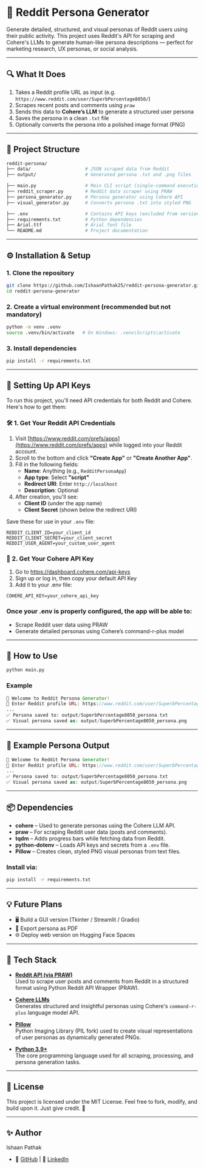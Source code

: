 # 🧠 Reddit Persona Generator

Generate detailed, structured, and visual personas of Reddit users using their public activity. This project uses Reddit's API for scraping and Cohere's LLMs to generate human-like persona descriptions — perfect for marketing research, UX personas, or social analysis.

---

## 🔍 What It Does

1. Takes a Reddit profile URL as input (e.g. `https://www.reddit.com/user/SuperbPercentage8050/`)
2. Scrapes recent posts and comments using `praw`
3. Sends this data to **Cohere’s LLM** to generate a structured user persona
4. Saves the persona in a clean `.txt` file
5. Optionally converts the persona into a polished image format (PNG)

---

## 📁 Project Structure

```graphql
reddit-persona/
├── data/                    # JSON scraped data from Reddit
├── output/                  # Generated persona .txt and .png files

├── main.py                  # Main CLI script (single-command execution)
├── reddit_scraper.py        # Reddit data scraper using PRAW
├── persona_generator.py     # Persona generator using Cohere API
├── visual_generator.py      # Converts persona .txt into styled PNG

├── .env                     # Contains API keys (excluded from version control)
├── requirements.txt         # Python dependencies
├── Arial.ttf                # Arial font file
└── README.md                # Project documentation
```


---

## ⚙️ Installation & Setup

### 1. Clone the repository

```bash
git clone https://github.com/IshaanPathak25/reddit-persona-generator.git
cd reddit-persona-generator
```

### 2. Create a virtual environment (recommended but not mandatory)

```bash
python -m venv .venv
source .venv/bin/activate   # On Windows: .venv\Scripts\activate
```

### 3. Install dependencies

```bash
pip install -r requirements.txt
```

---

## 🔐 Setting Up API Keys

To run this project, you'll need API credentials for both Reddit and Cohere. Here's how to get them:

### 🛠️ 1. Get Your Reddit API Credentials

1. Visit [https://www.reddit.com/prefs/apps](https://www.reddit.com/prefs/apps) while logged into your Reddit account.
2. Scroll to the bottom and click **"Create App"** or **"Create Another App"**.
3. Fill in the following fields:
   - **Name**: Anything (e.g., `RedditPersonaApp`)
   - **App type**: Select **"script"**
   - **Redirect URI**: Enter `http://localhost`
   - **Description**: Optional
4. After creation, you'll see:
   - **Client ID** (under the app name)
   - **Client Secret** (shown below the redirect URI)

Save these for use in your `.env` file:
```env
REDDIT_CLIENT_ID=your_client_id
REDDIT_CLIENT_SECRET=your_client_secret
REDDIT_USER_AGENT=your_custom_user_agent
```

### 🧠 2. Get Your Cohere API Key

1. Go to https://dashboard.cohere.com/api-keys
2. Sign up or log in, then copy your default API Key
3. Add it to your .env file:
```env
COHERE_API_KEY=your_cohere_api_key
```

### Once your .env is properly configured, the app will be able to:
- Scrape Reddit user data using PRAW
- Generate detailed personas using Cohere’s command-r-plus model

---

## 🚀 How to Use

```bash
python main.py
```

### Example
```php
👋 Welcome to Reddit Persona Generator!
🔗 Enter Reddit profile URL: https://www.reddit.com/user/SuperbPercentage8050/
...
✅ Persona saved to: output/SuperbPercentage8050_persona.txt
✅ Visual persona saved as: output/SuperbPercentage8050_persona.png
```

---

## 🧠 Example Persona Output

```php
👋 Welcome to Reddit Persona Generator!
🔗 Enter Reddit profile URL: https://www.reddit.com/user/SuperbPercentage8050/
...
✅ Persona saved to: output/SuperbPercentage8050_persona.txt
✅ Visual persona saved as: output/SuperbPercentage8050_persona.png
```

---

## 📦 Dependencies

- **cohere** – Used to generate personas using the Cohere LLM API.
- **praw** – For scraping Reddit user data (posts and comments).
- **tqdm** – Adds progress bars while fetching data from Reddit.
- **python-dotenv** – Loads API keys and secrets from a `.env` file.
- **Pillow** – Creates clean, styled PNG visual personas from text files.

### Install via:
```bash
pip install -r requirements.txt
```

---

## 💡 Future Plans

- 🖥️ Build a GUI version (Tkinter / Streamlit / Gradio)
- 📄 Export persona as PDF
- 🌐 Deploy web version on Hugging Face Spaces

---

## 🧪 Tech Stack

- [**Reddit API (via PRAW)**](https://praw.readthedocs.io/en/stable/)  
  Used to scrape user posts and comments from Reddit in a structured format using Python Reddit API Wrapper (PRAW).

- [**Cohere LLMs**](https://cohere.com/)  
  Generates structured and insightful personas using Cohere's `command-r-plus` language model API.

- [**Pillow**](https://pillow.readthedocs.io/en/stable/)  
  Python Imaging Library (PIL fork) used to create visual representations of user personas as dynamically generated PNGs.

- [**Python 3.9+**](https://www.python.org/)  
  The core programming language used for all scraping, processing, and persona generation tasks.

---

## 📜 License
This project is licensed under the MIT License.
Feel free to fork, modify, and build upon it. Just give credit. 🙌

---

## ✨ Author
 Ishaan Pathak
 - 🔗 [GitHub](https://github.com/IshaanPathak25) | 💼 [LinkedIn](https://www.linkedin.com/in/ishaan-pathak-04484325b/)
